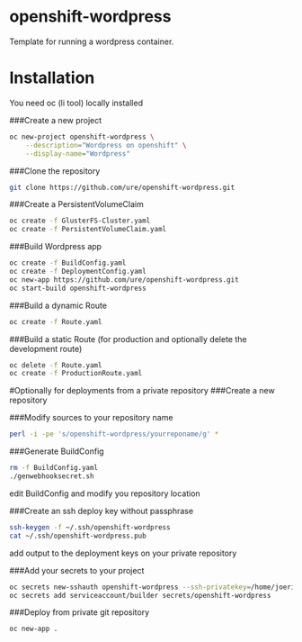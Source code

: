 # openshift-wordpress

Template for running a wordpress container.

# Installation

You need oc (li tool) locally installed

###Create a new project
```sh
oc new-project openshift-wordpress \
    --description="Wordpress on openshift" \
    --display-name="Wordpress"
```
###Clone the repository
```sh
git clone https://github.com/ure/openshift-wordpress.git
```

###Create a PersistentVolumeClaim
```sh
oc create -f GlusterFS-Cluster.yaml
oc create -f PersistentVolumeClaim.yaml
```

###Build Wordpress app

```sh
oc create -f BuildConfig.yaml
oc create -f DeploymentConfig.yaml
oc new-app https://github.com/ure/openshift-wordpress.git
oc start-build openshift-wordpress
```

###Build a dynamic Route
```sh
oc create -f Route.yaml
```

###Build a static Route
(for production and optionally delete the development route)
```sh
oc delete -f Route.yaml
oc create -f ProductionRoute.yaml
```

#Optionally for deployments from a private repository
###Create a new repository

###Modify sources to your repository name
```sh
perl -i -pe 's/openshift-wordpress/yourreponame/g' *
```

###Generate BuildConfig
```sh
rm -f BuildConfig.yaml
./genwebhooksecret.sh
```
edit BuildConfig and modify you repository location

###Create an ssh deploy key without passphrase
```sh
ssh-keygen -f ~/.ssh/openshift-wordpress
cat ~/.ssh/openshift-wordpress.pub
```
add output to the deployment keys on your private repository

###Add your secrets to your project
```sh
oc secrets new-sshauth openshift-wordpress --ssh-privatekey=/home/joeri/.ssh/openshift-wordpress
oc secrets add serviceaccount/builder secrets/openshift-wordpress
```
###Deploy from private git repository
```sh
oc new-app .
```
